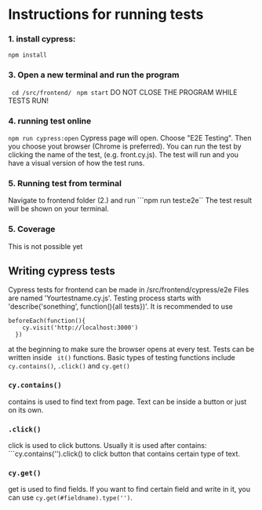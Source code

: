# Instructions for running tests

### 1.  install cypress:
```npm install```
### 3. Open a new terminal and run the program
``` cd /src/frontend/```
``` npm start```
DO NOT CLOSE THE PROGRAM WHILE TESTS RUN!
### 4. running test online
```npm run cypress:open```
Cypress page will open. Choose "E2E Testing". Then you choose yout browser (Chrome is preferred). You can run the test by clicking the name of the test, (e.g. front.cy.js). The test will run and you have a visual version of how the test runs.
### 5. Running test from terminal
Navigate to frontend folder (2.) and run
```npm run test:e2e``
The test result will be shown on your terminal.
### 5. Coverage
This is not possible yet
## Writing cypress tests
Cypress tests for frontend can be made in /src/frontend/cypress/e2e
Files are named 'Yourtestname.cy.js'. Testing process starts with 'describe('sonething', function(){all tests})'. It is recommended to use
```
beforeEach(function(){
    cy.visit('http://localhost:3000')
  })
```
at the beginning to make sure the browser opens at every test. Tests can be written inside ``` it()``` functions. Basic types of testing functions include ```cy.contains()```, ```.click()``` and ```cy.get()```
### ```cy.contains()```
contains is used to find text from page. Text can be inside a button or just on its own.
### ```.click()```
click is used to click buttons. Usually it is used after contains: ```cy.contains('').click() to click button that contains certain type of text.
### ```cy.get()```
get is used to find fields. If you want to find certain field and write in it, you can use ```cy.get(#fieldname).type('')```.
